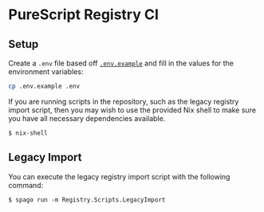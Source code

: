 # PureScript Registry CI

## Setup

Create a `.env` file based off [`.env.example`](./.env.example) and fill in the values for the environment variables:

```sh
cp .env.example .env
```

If you are running scripts in the repository, such as the legacy registry import script, then you may wish to use the provided Nix shell to make sure you have all necessary dependencies available.

```console
$ nix-shell
```

## Legacy Import

You can execute the legacy registry import script with the following command:

```console
$ spago run -m Registry.Scripts.LegacyImport
```
